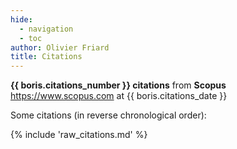 ```yaml
---
hide:
  - navigation
  - toc
author: Olivier Friard
title: Citations
---
```


**{{ boris.citations_number }} citations** from **Scopus**
<https://www.scopus.com> at {{ boris.citations_date }}


Some citations (in reverse chronological order):

{% include 'raw_citations.md' %}


